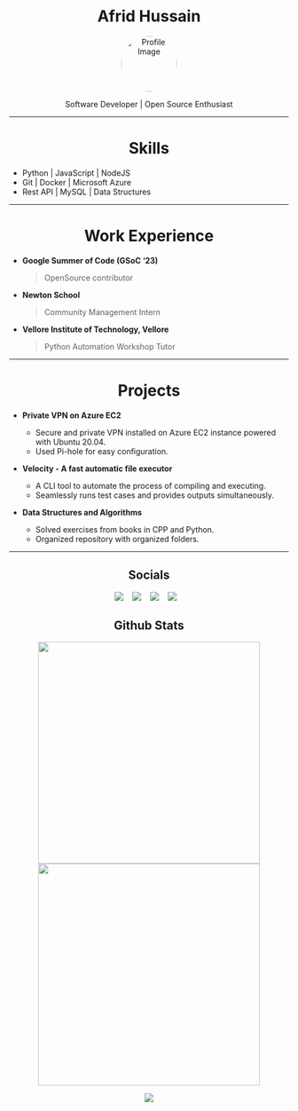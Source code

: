 <h1 align="center">Afrid Hussain</h1>

<p align="center">
  <img src="https://avatars.githubusercontent.com/u/59523682?s=400&u=bce02392fb9d38758b93f0d5b0b6a35bfef33e0a&v=4" alt="Profile Image" width="100" height="100" style="border-radius: 50%;">
</p>

<p align="center">Software Developer | Open Source Enthusiast</p>

---

<h1 align="center"> Skills </h1>

- Python | JavaScript | NodeJS
- Git | Docker | Microsoft Azure
- Rest API | MySQL | Data Structures

---

<h1 align="center"> Work Experience </h1>

- **Google Summer of Code (GSoC ‘23)**<br>

  > OpenSource contributor

- **Newton School**<br>

  > Community Management Intern

- **Vellore Institute of Technology, Vellore**<br>
  > Python Automation Workshop Tutor

---

<h1 align="center"> Projects </h1>

- **Private VPN on Azure EC2**

  - Secure and private VPN installed on Azure EC2 instance powered with Ubuntu 20.04.
  - Used Pi-hole for easy configuration.

- **Velocity - A fast automatic file executor**

  - A CLI tool to automate the process of compiling and executing.
  - Seamlessly runs test cases and provides outputs simultaneously.

- **Data Structures and Algorithms**
  - Solved exercises from books in CPP and Python.
  - Organized repository with organized folders.

---

<h2 align="center"> Socials </h2>

<p align="center">
<a target="_blank"href="https://github.com/afrid18"><img src="https://img.shields.io/badge/github-%23121011.svg?style=for-the-badge&logo=github&logoColor=white"/></a>&nbsp;&nbsp;&nbsp;
<a target="_blank"href="https://twitter.com/afrid1808"><img src="https://img.shields.io/badge/Twitter-%231DA1F2.svg?style=for-the-badge&logo=Twitter&logoColor=white"/></a>&nbsp;&nbsp;&nbsp;
<a target="_blank"href="https://www.linkedin.com/in/afridhussain/"><img src="https://img.shields.io/badge/linkedin-%230077B5.svg?style=for-the-badge&logo=linkedin&logoColor=white"/></a>&nbsp;&nbsp;&nbsp;
<a target="_blank"href="https://afridhussain.tech/"><img src="https://img.shields.io/badge/Portfolio-%23000000.svg?style=for-the-badge&logo=firefox&logoColor=#FF7139"/></a>&nbsp;&nbsp;&nbsp;
</p>

<h2 align="center"> Github Stats </h2>

<p align="center">
<img src="https://github-readme-stats.vercel.app/api?username=afrid18&count_private=true&show_icons=true&theme=dracula" width="400px">
<img src="https://github-readme-streak-stats.herokuapp.com/?user=afrid18" width="400px">
</p>
<p align="center">
<img src="https://github-readme-stats.vercel.app/api/top-langs/?username=afrid18&layout=compact"/>
</p>

